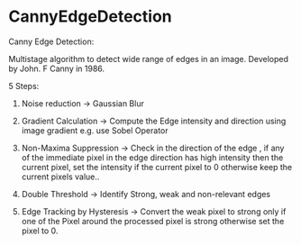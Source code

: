 # CannyEdgeDetection
Canny Edge Detection:

Multistage algorithm to detect wide range of edges in an image.
Developed by John. F Canny in 1986.

5 Steps:

1. Noise reduction   -> Gaussian Blur

2. Gradient Calculation   -> Compute the Edge intensity and direction  using
     image gradient e.g. use Sobel Operator

3. Non-Maxima Suppression   -> Check in the direction of the edge , if any of the 
     immediate pixel in the edge direction has high intensity then the current pixel,
      set the intensity if the current pixel to 0 otherwise keep the current pixels value..      
					
4. Double Threshold -> Identify Strong, weak and non-relevant edges

5. Edge Tracking by Hysteresis -> Convert the weak pixel to strong only if one of the 
Pixel around the processed pixel is strong otherwise set the pixel to 0.
